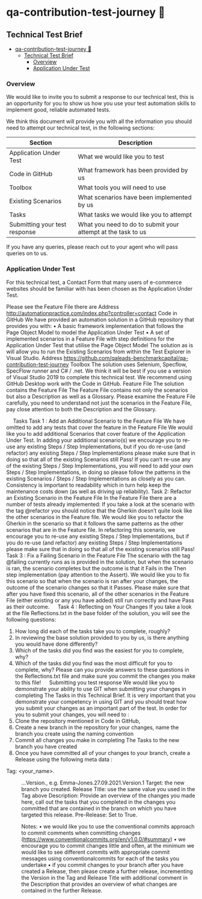 # qa-contribution-test-journey :robot:

## Technical Test Brief
- [qa-contribution-test-journey :robot:](#qa-contribution-test-journey-robot)
  - [Technical Test Brief](#technical-test-brief)
    - [Overview](#overview)
    - [Application Under Test](#application-under-test)
### Overview
We would like to invite you to submit a response to our technical test, this is an opportunity for you to show us how you use your test automation skills to implement good, reliable automated tests.

We think this document will provide you with all the information you should need to attempt our technical test, in the following sections:

| Section                       | Description                                                  |
| ----------------------------- | ------------------------------------------------------------ |
| Application Under Test        | What we would like you to test                               |
| Code in GitHub                | What framework has been provided by us                       |
| Toolbox                       | What tools you will need to use                              |
| Existing Scenarios            | What scenarios have been implemented by us                   |
| Tasks                         | What tasks we would like you to attempt                      |
| Submitting your test response | What you need to do to submit your attempt at the task to us |

If you have any queries, please reach out to your agent who will pass queries on to us.

### Application Under Test
For this technical test,  a Contact Form that many users of e-commerce websites should be familiar with has been chosen as the Application Under Test.
 
Please see the Feature File <name> there are
Address
http://automationpractice.com/index.php?controller=contact 
Code in GitHub
We have provided an automation solution in a GitHub repository that provides you with:
•	A basic framework implementation that follows the Page Object Model to model the Application Under Test
•	A set of implemented scenarios in a Feature File with step definitions for the Application Under Test that utilise the Page Object Model
The solution as is will allow you to run the Existing Scenarios from within the Test Explorer in Visual Studio.
Address
https://github.com/qaleads-benchmarkcapital/qa-contribution-test-journey 
Toolbox
The solution uses Selenium, Specflow, SpecFlow runner and C# / .net.
We think it will be best if you use a version of Visual Studio 2019 to complete this technical test.
We recommend using GitHub Desktop work with the Code in GitHub.
Feature File
The solution contains the Feature File <name>
<insert screenshot here of feature file>
The Feature File contains not only the scenarios but also a Description as well as a Glossary. 
Please examine the Feature File carefully, you need to understand not just the scenarios in the Feature File, pay close attention to both the Description and the Glossary.


 
Tasks
Task 1 : Add an Additional Scenario to the Feature File
We have omitted to add any tests that cover the feature <not currently tested> in the Feature File <name>
We would like you to add additional Scenarios that cover <not currently tested> feature of the Application Under Test.
In adding your additional scenario(s) we encourage you to re-use any existing Steps / Step Implementations, but if you do re-use (and refactor) any existing Steps / Step Implementations please make sure that in doing so that all of the existing Scenarios still Pass!
If you can’t re-use any of the existing Steps / Step Implementations, you will need to add your own Steps / Step Implementations, in doing so please follow the patterns in the existing Scenarios / Steps / Step Implementations as closely as you can. 
Consistency is important to readability which in turn help keep the maintenance costs down (as well as driving up reliability).
Task 2: Refactor an Existing Scenario in the Feature File
In the Feature File <name> there are a number of tests already implemented:
<insert screenshot here of feature file >
If you take a look at the scenario with the tag @refactor you should notice that the Gherkin doesn’t quite look like the other scenarios in the Feature file.
We would like you to refactor the Gherkin in the scenario so that it follows the same patterns as the other scenarios that are in the Feature file.
In refactoring this scenario, we encourage you to re-use any existing Steps / Step Implementations, but if you do re-use (and refactor) any existing Steps / Step Implementations please make sure that in doing so that all of the existing scenarios still Pass!
Task 3 : Fix a Failing Scenario in the Feature File
The scenario with the tag @failing currently runs as is provided in the solution, but when the scenario is ran, the scenario completes but the outcome is that it Fails in the Then step implementation (pay attention to the Assert).
<insert screenshot here of failing test>
We would like you to fix this scenario so that when the scenario is ran after your changes, the outcome of the scenario changes so that it Passes.
Please make sure that after you have fixed this scenario, all of the other scenarios in the Feature File (either existing or any you have added) still run correctly and have Pass as their outcome.
 
Task 4 : Reflecting on Your Changes
If you take a look at the file Reflections.txt in the base folder of the solution, you will see the following questions:
1.	How long did each of the tasks take you to complete, roughly?
2.	In reviewing the base solution provided to you by us, is there anything you would have done differently?
3.	Which of the tasks did you find was the easiest for you to complete, why?
4.	Which of the tasks did you find was the most difficult for you to complete, why?
Please can you provide answers to these questions in the Reflections.txt file and make sure you commit the changes you make to this file!
 
Submitting you test response
We would like you to demonstrate your ability to use GIT when submitting your changes in completing The Tasks in this Technical Brief.
It is very important that you demonstrate your competency in using GIT and you should treat how you submit your changes as an important part of the test.
In order for you to submit  your changes,  you will need to :
1.	Clone the repository mentioned in Code in GitHub,
2.	Create a new branch in the repository for your changes, name the branch you create using the naming convention <insert convention here>
3.	Commit all changes you make in completing The Tasks to the new branch you have created
4.	Once you have committed all of your changes to your branch, create a Release using the following meta data :

Tag: <your_name>.<dd>.<mm>.<yyyy>.Version.<n>, e.g. Emma-Jones.27.09.2021.Version.1
Target: the new branch you created.
Release Title: use the same value you used in the Tag above
Description: Provide an overview of the changes you made here, call out the tasks that you completed in the changes you committed that are contained in the branch on which you have targeted this release.
Pre-Release: Set to True.

Notes: 
•	we would like you to use the conventional commits approach to commit comments when committing changes  (https://www.conventionalcommits.org/en/v1.0.0/#summary)
•	we encourage you to commit changes little and often, at the minimum we would like to see different commits with appropriate commit messages using conventionalcommits for each of the tasks you undertake
•	if you commit changes to your branch after you have created a Release, then please create a further release, incrementing the Version in the Tag and Release Title with additional comment in the Description that provides an overview of what changes are contained in the further Release.

